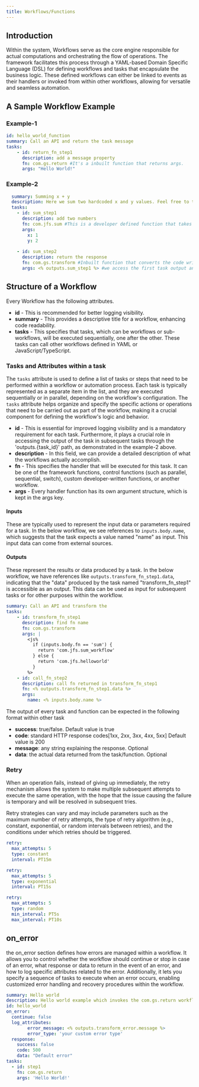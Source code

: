 ```yaml
---
title: Workflows/Functions
---
```

<!-- # Workflows (aka Functions)

- Introduction
- A simple workflow example
- Structure of a workflow
- Tasks
  - intro
  - inputs
  - outputs
- Retry
- Error Handling
- Inbuilt Function
  [HEADING] {function name}
  [DESCRIPTION]
  [EXAMPLE] -->

## Introduction
Within the system, Workflows serve as the core engine responsible for actual computations and orchestrating the flow of operations. The framework facilitates this process through a YAML-based Domain Specific Language (DSL) for defining workflows and tasks that encapsulate the business logic. These defined workflows can either be linked to events as their handlers or invoked from within other workflows, allowing for versatile and seamless automation.

## A Sample Workflow Example 
### Example-1
```yaml
id: hello_world_function
summary: Call an API and return the task message
tasks:
    - id: return_fn_step1
      description: add a message property
      fn: com.gs.return #It's a inbuilt function that returns args.
      args: "Hello World!"
```
### Example-2
```yaml
  summary: Summing x + y
  description: Here we sum two hardcoded x and y values. Feel free to try using API inputs from body or params!
  tasks:
    - id: sum_step1
      description: add two numbers
      fn: com.jfs.sum #This is a developer defined function that takes two arguments, performs addition and returns the total.
      args:
        x: 1
        y: 2
    
    - id: sum_step2
      description: return the response
      fn: com.gs.transform #Inbuilt function that converts the code written in <%%>.
      args: <% outputs.sum_step1 %> #we access the first task output and return it.
```
## Structure of a Workflow
Every Workflow has the following attributes.
- **id** - This is recommended for better logging visibility.
- **summary** - This provides a descriptive title for a workflow, enhancing code readability.
- **tasks** - This specifies that tasks, which can be workflows or sub-workflows, will be executed sequentially, one after the other. These tasks can call other workflows defined in YAML or JavaScript/TypeScript.
### Tasks and Attributes within a task
The `tasks` attribute is used to define a list of tasks or steps that need to be performed within a workflow or automation process. Each task is typically represented as a separate item in the list, and they are executed sequentially or in parallel, depending on the workflow's configuration. The `tasks` attribute helps organize and specify the specific actions or operations that need to be carried out as part of the workflow, making it a crucial component for defining the workflow's logic and behavior.
- **id** - This is essential for improved logging visibility and is a mandatory requirement for each task. Furthermore, it plays a crucial role in accessing the output of the task in subsequent tasks through the 'outputs.{task_id}' path, as demonstrated in the example-2 above.
- **description** - In this field, we can provide a detailed description of what the workflows actually accomplish.
- **fn** - This specifies the handler that will be executed for this task. It can be one of the framework functions, control functions (such as parallel, sequential, switch), custom developer-written functions, or another workflow.
- **args** - Every handler function has its own argument structure, which is kept in the args key.
#### Inputs
 These are typically used to represent the input data or parameters required for a task. In the below workflow, we see references to `inputs.body.name`, which suggests that the task expects a value named "name" as input. This input data can come from external sources.
#### Outputs
These represent the results or data produced by a task. In the below workflow, we have references like `outputs.transform_fn_step1.data`, indicating that the "data" produced by the task named "transform_fn_step1" is accessible as an output. This data can be used as input for subsequent tasks or for other purposes within the workflow.


```yaml
summary: Call an API and transform the
tasks:
    - id: transform_fn_step1
      description: find fn name
      fn: com.gs.transform
      args: |
        <js%
          if (inputs.body.fn == 'sum') {
            return 'com.jfs.sum_workflow'
          } else {
            return 'com.jfs.helloworld'
          }
        %>
    - id: call_fn_step2
      description: call fn returned in transform_fn_step1
      fn: <% outputs.transform_fn_step1.data %>
      args:
        name: <% inputs.body.name %>
```
The output of every task and function can be expected in the following format within other task

- **success**: true/false. Default value is true
- **code**: standard HTTP response codes[1xx, 2xx, 3xx, 4xx, 5xx] Default value is 200
- **message**: any string explaining the response. Optional
- **data**: the actual data returned from the task/function. Optional
### Retry
When an operation fails, instead of giving up immediately, the retry mechanism allows the system to make multiple subsequent attempts to execute the same operation, with the hope that the issue causing the failure is temporary and will be resolved in subsequent tries.

Retry strategies can vary and may include parameters such as the maximum number of retry attempts, the type of retry algorithm (e.g., constant, exponential, or random intervals between retries), and the conditions under which retries should be triggered.

```yaml
retry:
  max_attempts: 5
  type: constant
  interval: PT15m
```
```yaml
retry:
  max_attempts: 5
  type: exponential
  interval: PT15s
```
```yaml
retry:
  max_attempts: 5
  type: random
  min_interval: PT5s
  max_interval: PT10s
```

## on_error
 the on_error section defines how errors are managed within a workflow. It allows you to control whether the workflow should continue or stop in case of an error, what response or data to return in the event of an error, and how to log specific attributes related to the error. Additionally, it lets you specify a sequence of tasks to execute when an error occurs, enabling customized error handling and recovery procedures within the workflow.

```yaml
summary: Hello world
description: Hello world example which invokes the com.gs.return workflow
id: hello_world 
on_error:
  continue: false
  log_attributes:  
        error_message: <% outputs.transform_error.message %>
        error_type: 'your custom error type'
  response:
    success: false
    code: 500
    data: "Default error"
tasks: 
  - id: step1 
    fn: com.gs.return
    args: 'Hello World!' 
```